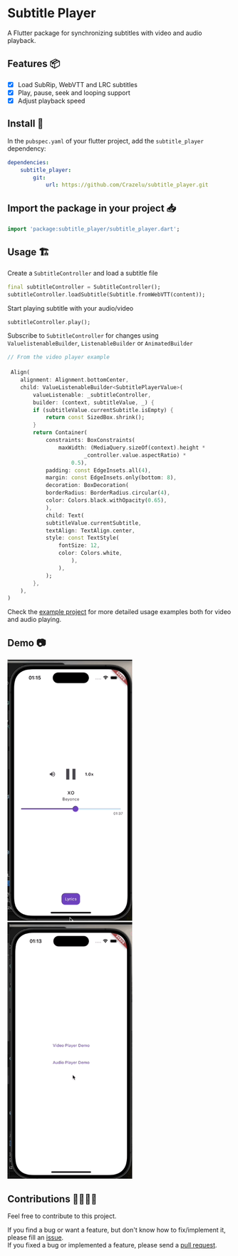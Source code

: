 # Subtitle Player
A Flutter package for synchronizing subtitles with video and audio playback.

## Features 📦

- [x] Load SubRip, WebVTT and LRC subtitles
- [x] Play, pause, seek and looping support
- [x] Adjust playback speed

## Install 🚀

In the `pubspec.yaml` of your flutter project, add the `subtitle_player` dependency:

```yaml
dependencies:
    subtitle_player:
        git:
            url: https://github.com/Crazelu/subtitle_player.git
```

## Import the package in your project 📥

```dart
import 'package:subtitle_player/subtitle_player.dart';
```

## Usage 🏗️

Create a `SubtitleController` and load a subtitle file

```dart
final subtitleController = SubtitleController();
subtitleController.loadSubtitle(Subtitle.fromWebVTT(content));
```

Start playing subtitle with your audio/video

```dart
subtitleController.play();
```

Subscribe to `SubtitleController` for changes using `ValuelistenableBuilder`, `ListenableBuilder` or `AnimatedBuilder`

```dart
// From the video player example

 Align(
    alignment: Alignment.bottomCenter,
    child: ValueListenableBuilder<SubtitlePlayerValue>(
        valueListenable: _subtitleController,
        builder: (context, subtitleValue, _) {
        if (subtitleValue.currentSubtitle.isEmpty) {
            return const SizedBox.shrink();
        }
        return Container(
            constraints: BoxConstraints(
                maxWidth: (MediaQuery.sizeOf(context).height *
                        _controller.value.aspectRatio) *
                    0.5),
            padding: const EdgeInsets.all(4),
            margin: const EdgeInsets.only(bottom: 8),
            decoration: BoxDecoration(
            borderRadius: BorderRadius.circular(4),
            color: Colors.black.withOpacity(0.65),
            ),
            child: Text(
            subtitleValue.currentSubtitle,
            textAlign: TextAlign.center,
            style: const TextStyle(
                fontSize: 12,
                color: Colors.white,
                    ),
                ),
            );
        },
    ),
)
```

Check the [example project](https://github.com/Crazelu/subtitle_player/tree/main/example) for more detailed usage examples both for video and audio playing.

## Demo 📷

<img src="https://raw.githubusercontent.com/Crazelu/subtitle_player/main/demos/lyrics-demo.gif" width="280" alt="Example live lyrics demo"> <img src="https://raw.githubusercontent.com/Crazelu/subtitle_player/main/demos/video-subtitle-demo.gif" width="280" alt="Example video subtitle demo"> 

## Contributions 🫱🏾‍🫲🏼

Feel free to contribute to this project.

If you find a bug or want a feature, but don't know how to fix/implement it, please fill an [issue](https://github.com/Crazelu/subtitle_player/issues).  
If you fixed a bug or implemented a feature, please send a [pull request](https://github.com/Crazelu/subtitle_player/pulls).